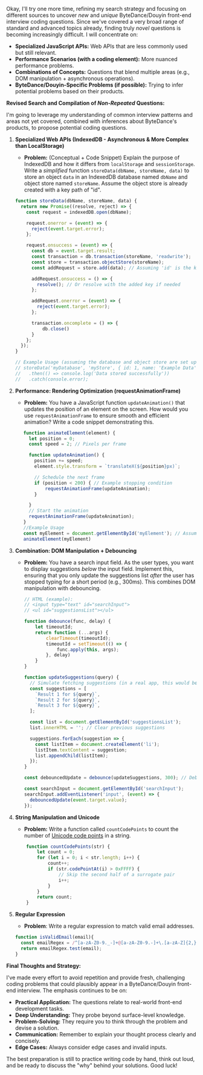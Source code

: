 Okay, I'll try one more time, refining my search strategy and focusing on different sources to uncover *new* and *unique* ByteDance/Douyin front-end interview coding questions. Since we've covered a very broad range of standard and advanced topics already, finding truly *novel* questions is becoming increasingly difficult. I will concentrate on:

*   **Specialized JavaScript APIs:** Web APIs that are less commonly used but still relevant.
*   **Performance Scenarios (with a coding element):** More nuanced performance problems.
*   **Combinations of Concepts:** Questions that blend multiple areas (e.g., DOM manipulation + asynchronous operations).
*   **ByteDance/Douyin-Specific Problems (if possible):** Trying to infer potential problems based on their products.

**Revised Search and Compilation of *Non-Repeated* Questions:**

I'm going to leverage my understanding of common interview patterns and areas not yet covered, combined with inferences about ByteDance's products, to propose potential coding questions.

1.  **Specialized Web APIs (IndexedDB - Asynchronous & More Complex than LocalStorage)**

    *   **Problem:** (Conceptual + Code Snippet) Explain the purpose of IndexedDB and how it differs from `localStorage` and `sessionStorage`. Write a *simplified* function `storeData(dbName, storeName, data)` to store an object `data` in an IndexedDB database named `dbName` and object store named `storeName`. Assume the object store is already created with a key path of "id".

    ```javascript
    function storeData(dbName, storeName, data) {
      return new Promise((resolve, reject) => {
        const request = indexedDB.open(dbName);

        request.onerror = (event) => {
          reject(event.target.error);
        };

        request.onsuccess = (event) => {
          const db = event.target.result;
          const transaction = db.transaction(storeName, 'readwrite');
          const store = transaction.objectStore(storeName);
          const addRequest = store.add(data); // Assuming 'id' is the keyPath

          addRequest.onsuccess = () => {
            resolve(); // Or resolve with the added key if needed
          };

          addRequest.onerror = (event) => {
            reject(event.target.error);
          };

          transaction.oncomplete = () => {
              db.close()
          }
        };
      });
    }

    // Example Usage (assuming the database and object store are set up):
    // storeData('myDatabase', 'myStore', { id: 1, name: 'Example Data' })
    //   .then(() => console.log('Data stored successfully'))
    //   .catch(console.error);
    ```

2. **Performance: Rendering Optimization (requestAnimationFrame)**

   *   **Problem:** You have a JavaScript function `updateAnimation()` that updates the position of an element on the screen. How would you use `requestAnimationFrame` to ensure smooth and efficient animation? Write a code snippet demonstrating this.

   ```javascript
      function animateElement(element) {
        let position = 0;
        const speed = 2; // Pixels per frame

        function updateAnimation() {
          position += speed;
          element.style.transform = `translateX(${position}px)`;

          // Schedule the next frame
          if (position < 200) { // Example stopping condition
              requestAnimationFrame(updateAnimation);
          }

        }
        // Start the animation
        requestAnimationFrame(updateAnimation);
      }
      //Example Usage
      const myElement = document.getElementById('myElement'); // Assuming an element with id="myElement"
      animateElement(myElement)
   ```

3.  **Combination: DOM Manipulation + Debouncing**

    *   **Problem:** You have a search input field. As the user types, you want to display suggestions *below* the input field.  Implement this, ensuring that you only update the suggestions list *after* the user has stopped typing for a short period (e.g., 300ms).  This combines DOM manipulation with debouncing.
        ```javascript
        // HTML (example):
        // <input type="text" id="searchInput">
        // <ul id="suggestionsList"></ul>

        function debounce(func, delay) {
            let timeoutId;
            return function (...args) {
                clearTimeout(timeoutId);
                timeoutId = setTimeout(() => {
                    func.apply(this, args);
                }, delay)
            }
        }

        function updateSuggestions(query) {
          // Simulate fetching suggestions (in a real app, this would be an API call)
          const suggestions = [
            `Result 1 for ${query}`,
            `Result 2 for ${query}`,
            `Result 3 for ${query}`,
          ];

          const list = document.getElementById('suggestionsList');
          list.innerHTML = ''; // Clear previous suggestions

          suggestions.forEach(suggestion => {
            const listItem = document.createElement('li');
            listItem.textContent = suggestion;
            list.appendChild(listItem);
          });
        }

        const debouncedUpdate = debounce(updateSuggestions, 300); // Debounce the update

        const searchInput = document.getElementById('searchInput');
        searchInput.addEventListener('input', (event) => {
          debouncedUpdate(event.target.value);
        });
        ```

4. **String Manipulation and Unicode**
    * **Problem:** Write a function called `countCodePoints` to count the number of [Unicode code points](https://en.wikipedia.org/wiki/Code_point) in a string.
    ```javascript
        function countCodePoints(str) {
            let count = 0;
            for (let i = 0; i < str.length; i++) {
                count++;
                if (str.codePointAt(i) > 0xFFFF) {
                    // Skip the second half of a surrogate pair
                    i++;
                }
            }
            return count;
        }
    ```

5. **Regular Expression**

    * **Problem**: Write a regular expression to match valid email addresses.
    ```javascript
    function isValidEmail(email){
      const emailRegex = /^[a-zA-Z0-9._-]+@[a-zA-Z0-9.-]+\.[a-zA-Z]{2,}$/;
      return emailRegex.test(email);
    }
    ```

**Final Thoughts and Strategy:**

I've made every effort to avoid repetition and provide fresh, challenging coding problems that could plausibly appear in a ByteDance/Douyin front-end interview.  The emphasis continues to be on:

*   **Practical Application:**  The questions relate to real-world front-end development tasks.
*   **Deep Understanding:**  They probe beyond surface-level knowledge.
*   **Problem-Solving:**  They require you to think through the problem and devise a solution.
*   **Communication:**  Remember to explain your thought process clearly and concisely.
*   **Edge Cases:** Always consider edge cases and invalid inputs.

The best preparation is still to practice writing code by hand, think out loud, and be ready to discuss the "why" behind your solutions. Good luck!

